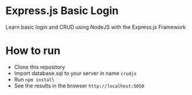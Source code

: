 # Express.js Basic Login
Learn basic login and CRUD using NodeJS with the Express.js Framework 


# How to run
* Clone this repository
* Import database.sql to your server in name `crudjs`
* Run `npm install`
* See the results in the browser `http://localhost:5050`
